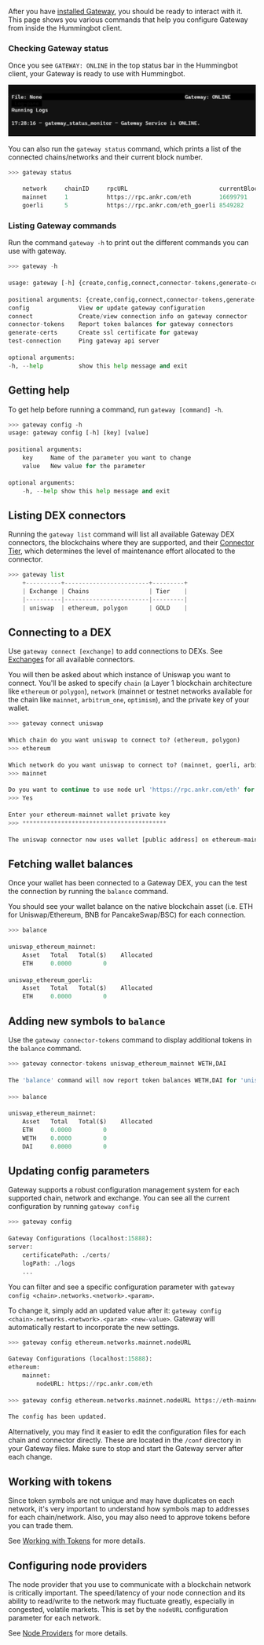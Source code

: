 After you have [installed Gateway](./installation), you should be ready to interact with it. This page shows you various commands that help you configure Gateway from inside the Hummingbot client.

### Checking Gateway status

Once you see `GATEWAY: ONLINE` in the top status bar in the Hummingbot client, your Gateway is ready to use with Hummingbot.

[![](./gateway-status.png)](./gateway-status.png)

You can also run the `gateway status` command, which prints a list of the connected chains/networks and their current block number.

```python
>>> gateway status

    network     chainID     rpcURL                          currentBlockNumber  nativeCurrency
    mainnet     1           https://rpc.ankr.com/eth        16699791            ETH
    goerli      5           https://rpc.ankr.com/eth_goerli 8549282             ETH
```

### Listing Gateway commands

Run the command `gateway -h` to print out the different commands you can use with gateway.

```python
>>> gateway -h

usage: gateway [-h] {create,config,connect,connector-tokens,generate-certs,start,status,stop,test-connection} ...

positional arguments: {create,config,connect,connector-tokens,generate-certs,start,status,stop,test-connection}
config              View or update gateway configuration
connect             Create/view connection info on gateway connector
connector-tokens    Report token balances for gateway connectors
generate-certs      Create ssl certificate for gateway
test-connection     Ping gateway api server

optional arguments:
-h, --help          show this help message and exit

```

## Getting help

To get help before running a command, run `gateway [command] -h`.

```python
>>> gateway config -h
usage: gateway config [-h] [key] [value]

positional arguments:
    key     Name of the parameter you want to change
    value   New value for the parameter

optional arguments:
    -h, --help show this help message and exit
```

## Listing DEX connectors

Running the `gateway list` command will list all available Gateway DEX connectors, the blockchains where they are supported, and their [Connector Tier](/exchanges/#connector-tiers), which determines the level of maintenance effort allocated to the connector.

```python
>>> gateway list
    +----------+------------------------+---------+
    | Exchange | Chains                 | Tier    |
    |----------|------------------------|---------|
    | uniswap  | ethereum, polygon      | GOLD    |
```

## Connecting to a DEX

Use `gateway connect [exchange]` to add connections to DEXs. See [Exchanges](/exchanges/) for all available connectors.

You will then be asked about which instance of Uniswap you want to connect. You'll be asked to specify `chain` (a Layer 1 blockchain architecture like `ethereum` or `polygon`), `network` (mainnet or testnet networks available for the chain like `mainnet`, `arbitrum_one`, `optimism`), and the private key of your wallet. 

```python
>>> gateway connect uniswap

Which chain do you want uniswap to connect to? (ethereum, polygon)
>>> ethereum

Which network do you want uniswap to connect to? (mainnet, goerli, arbitrum_one, optimism)?
>>> mainnet

Do you want to continue to use node url 'https://rpc.ankr.com/eth' for ethereum-mainnet? (Yes/No)
>>> Yes

Enter your ethereum-mainnet wallet private key
>>> *****************************************

The uniswap connector now uses wallet [public address] on ethereum-mainnet.
```

## Fetching wallet balances

Once your wallet has been connected to a Gateway DEX, you can the test the connection by running the `balance` command. 

You should see your wallet balance on the native blockchain asset (i.e. ETH for Uniswap/Ethereum, BNB for PancakeSwap/BSC) for each connection.

```python
>>> balance

uniswap_ethereum_mainnet:
    Asset   Total   Total($)    Allocated
    ETH     0.0000         0

uniswap_ethereum_goerli:
    Asset   Total   Total($)    Allocated
    ETH     0.0000         0
```

## Adding new symbols to `balance`

Use the `gateway connector-tokens` command to display additional tokens in the `balance` command.

```python
>>> gateway connector-tokens uniswap_ethereum_mainnet WETH,DAI

The 'balance' command will now report token balances WETH,DAI for 'uniswap_ethereum_mainnet'.

>>> balance

uniswap_ethereum_mainnet:
    Asset   Total   Total($)    Allocated
    ETH     0.0000         0
    WETH    0.0000         0
    DAI     0.0000         0
```

## Updating config parameters

Gateway supports a robust configuration management system for each supported chain, network and exchange. You can see all the current configuration by running `gateway config`

```python
>>> gateway config

Gateway Configurations (localhost:15888):
server:
    certificatePath: ./certs/
    logPath: ./logs
    ...
```

You can filter and see a specific configuration parameter with `gateway config <chain>.networks.<network>.<param>`. 

To change it, simply add an updated value after it: `gateway config <chain>.networks.<network>.<param> <new-value>`. Gateway will automatically restart to incorporate the new settings.

```python
>>> gateway config ethereum.networks.mainnet.nodeURL

Gateway Configurations (localhost:15888):
ethereum:
    mainnet:
        nodeURL: https://rpc.ankr.com/eth

>>> gateway config ethereum.networks.mainnet.nodeURL https://eth-mainnet.g.alchemy.com/v2/ALCHEMY-KEY

The config has been updated.
```

Alternatively, you may find it easier to edit the configuration files for each chain and connector directly. These are located in the `/conf` directory in your Gateway files. Make sure to stop and start the Gateway server after each change.

## Working with tokens

Since token symbols are not unique and may have duplicates on each network, it's very important to understand how symbols map to addresses for each chain/network. Also, you may also need to approve tokens before you can trade them.

See [Working with Tokens](./tokens) for more details.

## Configuring node providers

The node provider that you use to communicate with a blockchain network is critically important. The speed/latency of your node connection and its ability to read/write to the network may fluctuate greatly, especially in congested, volatile markets. This is set by the `nodeURL` configuration parameter for each network.

See [Node Providers](./node-providers) for more details.